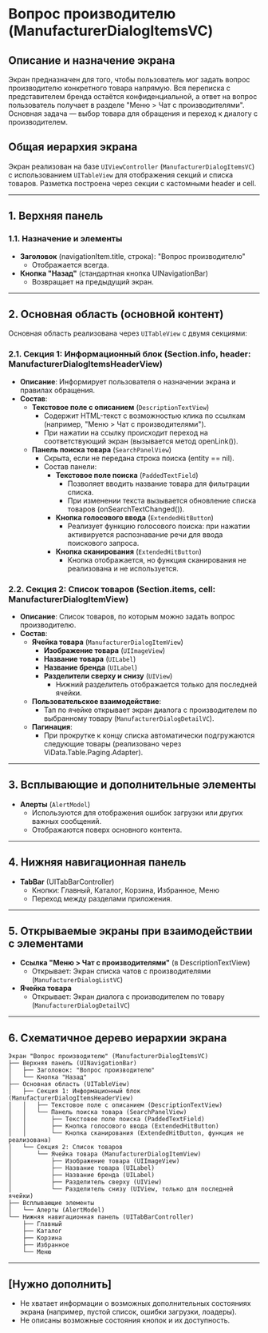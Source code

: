 # Вопрос производителю (ManufacturerDialogItemsVC)

## Описание и назначение экрана
Экран предназначен для того, чтобы пользователь мог задать вопрос производителю конкретного товара напрямую. Вся переписка с представителем бренда остаётся конфиденциальной, а ответ на вопрос пользователь получает в разделе "Меню > Чат с производителями". Основная задача — выбор товара для обращения и переход к диалогу с производителем.

## Общая иерархия экрана
Экран реализован на базе `UIViewController` (`ManufacturerDialogItemsVC`) с использованием `UITableView` для отображения секций и списка товаров. Разметка построена через секции с кастомными header и cell.

---

## 1. Верхняя панель
### 1.1. Назначение и элементы
- **Заголовок** (navigationItem.title, строка): "Вопрос производителю"
  - Отображается всегда.
- **Кнопка "Назад"** (стандартная кнопка UINavigationBar)
  - Возвращает на предыдущий экран.

---

## 2. Основная область (основной контент)
Основная область реализована через `UITableView` с двумя секциями:

### 2.1. Секция 1: Информационный блок (Section.info, header: ManufacturerDialogItemsHeaderView)
- **Описание**: Информирует пользователя о назначении экрана и правилах обращения.
- **Состав**:
  - **Текстовое поле с описанием** (`DescriptionTextView`)
    - Содержит HTML-текст с возможностью клика по ссылкам (например, "Меню > Чат с производителями").
    - При нажатии на ссылку происходит переход на соответствующий экран (вызывается метод openLink()).
  - **Панель поиска товара** (`SearchPanelView`)
    - Скрыта, если не передана строка поиска (entity == nil).
    - Состав панели:
      - **Текстовое поле поиска** (`PaddedTextField`)
        - Позволяет вводить название товара для фильтрации списка.
        - При изменении текста вызывается обновление списка товаров (onSearchTextChanged()).
      - **Кнопка голосового ввода** (`ExtendedHitButton`)
        - Реализует функцию голосового поиска: при нажатии активируется распознавание речи для ввода поискового запроса.
      - **Кнопка сканирования** (`ExtendedHitButton`)
        - Кнопка отображается, но функция сканирования не реализована и не используется.

### 2.2. Секция 2: Список товаров (Section.items, cell: ManufacturerDialogItemView)
- **Описание**: Список товаров, по которым можно задать вопрос производителю.
- **Состав**:
  - **Ячейка товара** (`ManufacturerDialogItemView`)
    - **Изображение товара** (`UIImageView`)
    - **Название товара** (`UILabel`)
    - **Название бренда** (`UILabel`)
    - **Разделители сверху и снизу** (`UIView`)
      - Нижний разделитель отображается только для последней ячейки.
  - **Пользовательское взаимодействие**:
    - Тап по ячейке открывает экран диалога с производителем по выбранному товару (`ManufacturerDialogDetailVC`).
  - **Пагинация**:
    - При прокрутке к концу списка автоматически подгружаются следующие товары (реализовано через ViData.Table.Paging.Adapter).

---

## 3. Всплывающие и дополнительные элементы
- **Алерты** (`AlertModel`)
  - Используются для отображения ошибок загрузки или других важных сообщений.
  - Отображаются поверх основного контента.

---

## 4. Нижняя навигационная панель
- **TabBar** (UITabBarController)
  - Кнопки: Главный, Каталог, Корзина, Избранное, Меню
  - Переход между разделами приложения.

---

## 5. Открываемые экраны при взаимодействии с элементами
- **Ссылка "Меню > Чат с производителями"** (в DescriptionTextView)
  - Открывает: Экран списка чатов с производителями (`ManufacturerDialogListVC`)
- **Ячейка товара**
  - Открывает: Экран диалога с производителем по товару (`ManufacturerDialogDetailVC`)

---

## 6. Схематичное дерево иерархии экрана
```
Экран "Вопрос производителю" (ManufacturerDialogItemsVC)
├── Верхняя панель (UINavigationBar)
│   ├── Заголовок: "Вопрос производителю"
│   └── Кнопка "Назад"
├── Основная область (UITableView)
│   ├── Секция 1: Информационный блок (ManufacturerDialogItemsHeaderView)
│   │   ├── Текстовое поле с описанием (DescriptionTextView)
│   │   └── Панель поиска товара (SearchPanelView)
│   │       ├── Текстовое поле поиска (PaddedTextField)
│   │       ├── Кнопка голосового ввода (ExtendedHitButton)
│   │       └── Кнопка сканирования (ExtendedHitButton, функция не реализована)
│   └── Секция 2: Список товаров
│       └── Ячейка товара (ManufacturerDialogItemView)
│           ├── Изображение товара (UIImageView)
│           ├── Название товара (UILabel)
│           ├── Название бренда (UILabel)
│           ├── Разделитель сверху (UIView)
│           └── Разделитель снизу (UIView, только для последней ячейки)
├── Всплывающие элементы
│   └── Алерты (AlertModel)
└── Нижняя навигационная панель (UITabBarController)
    ├── Главный
    ├── Каталог
    ├── Корзина
    ├── Избранное
    └── Меню
```

---

## [Нужно дополнить]
- Не хватает информации о возможных дополнительных состояниях экрана (например, пустой список, ошибки загрузки, лоадеры).
- Не описаны возможные состояния кнопок и их доступность. 